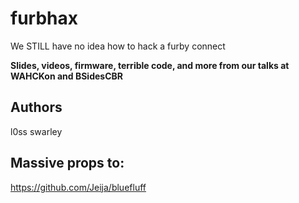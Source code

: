 # furbhax
We STILL have no idea how to hack a furby connect

**Slides, videos, firmware, terrible code, and more from our talks at WAHCKon and BSidesCBR** 

## Authors
l0ss
swarley

## Massive props to: 
https://github.com/Jeija/bluefluff
